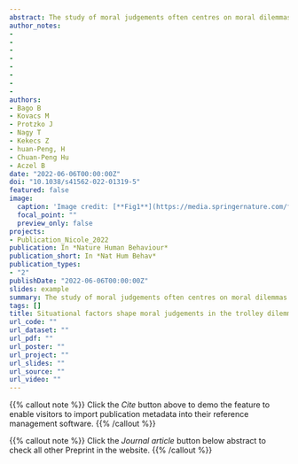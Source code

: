 ```yaml
---
abstract: The study of moral judgements often centres on moral dilemmas in which options consistent with deontological perspectives (that is, emphasizing rules, individual rights and duties) are in conflict with options consistent with utilitarian judgements (that is, following the greater good based on consequences). Greene et al. (2009) showed that psychological and situational factors (for example, the intent of the agent or the presence of physical contact between the agent and the victim) can play an important role in moral dilemma judgements (for example, the trolley problem). Our knowledge is limited concerning both the universality of these effects outside the United States and the impact of culture on the situational and psychological factors affecting moral judgements. Thus, we empirically tested the universality of the effects of intent and personal force on moral dilemma judgements by replicating the experiments of Greene et al. in 45 countries from all inhabited continents. We found that personal force and its interaction with intention exert influence on moral judgements in the US and Western cultural clusters, replicating and expanding the original findings. Moreover, the personal force effect was present in all cultural clusters, suggesting it is culturally universal. The evidence for the cultural universality of the interaction effect was inconclusive in the Eastern and Southern cultural clusters (depending on exclusion criteria). We found no strong association between collectivism/individualism and moral dilemma judgements.
author_notes:
- 
- 
- 
- 
- 
- 
- 
- 
authors:
- Bago B
- Kovacs M
- Protzko J
- Nagy T
- Kekecs Z
- huan-Peng, H
- Chuan-Peng Hu
- Aczel B
date: "2022-06-06T00:00:00Z"
doi: "10.1038/s41562-022-01319-5"
featured: false
image:
  caption: 'Image credit: [**Fig1**](https://media.springernature.com/full/springer-static/image/art%3A10.1038%2Fs41562-022-01319-5/MediaObjects/41562_2022_1319_Fig1_HTML.png?as=webp)'
  focal_point: ""
  preview_only: false
projects:
- Publication_Nicole_2022
publication: In *Nature Human Behaviour*
publication_short: In *Nat Hum Behav*
publication_types: 
- "2"
publishDate: "2022-06-06T00:00:00Z"
slides: example
summary: The study of moral judgements often centres on moral dilemmas in which options consistent with deontological perspectives (that is, emphasizing rules, individual rights and duties) are in conflict with options consistent with utilitarian judgements (that is, following the greater good based on consequences).
tags: []
title: Situational factors shape moral judgements in the trolley dilemma in Eastern, Southern and Western countries in a culturally diverse sample
url_code: ""
url_dataset: ""
url_pdf: ""
url_poster: ""
url_project: ""
url_slides: ""
url_source: ""
url_video: ""
---
```


{{% callout note %}}
Click the _Cite_ button above to demo the feature to enable visitors to import publication metadata into their reference management software.
{{% /callout %}}

{{% callout note %}}
Click the _Journal article_ button below abstract to check all other Preprint in the website.
{{% /callout %}}
